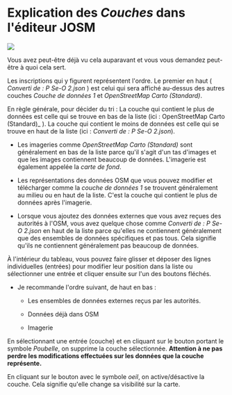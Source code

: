 # Explication des _Couches_ dans l'éditeur JOSM

![](josm-editor-layers.png)

Vous avez peut-être déjà vu cela auparavant et vous vous demandez peut-être à quoi cela sert.

Les inscriptions qui y figurent représentent l'ordre. Le premier en haut ( _Converti de : P Se-O 2.json_ ) est celui qui sera affiché au-dessus des autres couches _Couche de données 1_ et _OpenStreetMap Carto (Standard)_.

En règle générale, pour décider du tri : La couche qui contient le plus de données est celle qui se trouve en bas de la liste (ici : OpenStreetMap Carto (Standard)_ ). La couche qui contient le moins de données est celle qui se trouve en haut de la liste (ici : _Converti de : P Se-O 2.json_).

- Les imageries comme *OpenStreetMap Carto (Standard)* sont généralement en bas de la liste parce qu'il s'agit d'un tas d'images et que les images contiennent beaucoup de données. L'imagerie est également appelée la _carte de fond_.

- Les représentations des données OSM que vous pouvez modifier et télécharger comme la _couche de données 1_ se trouvent généralement au milieu ou en haut de la liste. C'est la couche qui contient le plus de données après l'imagerie.

- Lorsque vous ajoutez des données externes que vous avez reçues des autorités à l'OSM, vous avez quelque chose comme *Converti de : P Se-O 2.json* en haut de la liste parce qu'elles ne contiennent généralement que des ensembles de données spécifiques et pas tous. Cela signifie qu'ils ne contiennent généralement pas beaucoup de données.

À l'intérieur du tableau, vous pouvez faire glisser et déposer des lignes individuelles (entrées) pour modifier leur position dans la liste ou sélectionner une entrée et cliquer ensuite sur l'un des boutons fléchés.

- Je recommande l'ordre suivant, de haut en bas :
  
  - Les ensembles de données externes reçus par les autorités.
  
  - Données déjà dans OSM
  
  - Imagerie

En sélectionnant une entrée (couche) et en cliquant sur le bouton portant le symbole _Poubelle_, on supprime la couche sélectionnée. **Attention à ne pas perdre les modifications effectuées sur les données que la couche représente.**

En cliquant sur le bouton avec le symbole _oeil_, on active/désactive la couche. Cela signifie qu'elle change sa visibilité sur la carte.


